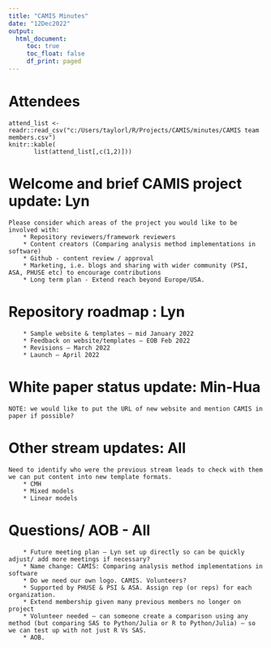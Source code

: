 ```yaml
---
title: "CAMIS Minutes"
date: "12Dec2022"
output:
  html_document: 
     toc: true
     toc_float: false
     df_print: paged
---
```


# Attendees

```{r attendees, echo=FALSE}
attend_list <- readr::read_csv("c:/Users/taylorl/R/Projects/CAMIS/minutes/CAMIS team members.csv")
knitr::kable(
       list(attend_list[,c(1,2)]))
```

# Welcome and brief CAMIS project update: Lyn 
	Please consider which areas of the project you would like to be involved with: 
		* Repository reviewers/framework reviewers
		* Content creators (Comparing analysis method implementations in software)
		* Github - content review / approval
		* Marketing, i.e. blogs and sharing with wider community (PSI, ASA, PHUSE etc) to encourage contributions 
		* Long term plan - Extend reach beyond Europe/USA.
# Repository roadmap : Lyn
		* Sample website & templates – mid January 2022
		* Feedback on website/templates – EOB Feb 2022
		* Revisions – March 2022
		* Launch – April 2022
# White paper status update: Min-Hua
	NOTE: we would like to put the URL of new website and mention CAMIS in paper if possible?
# Other stream updates: All
	Need to identify who were the previous stream leads to check with them we can put content into new template formats.
		* CMH
		* Mixed models
		* Linear models
# Questions/ AOB - All
		* Future meeting plan – Lyn set up directly so can be quickly adjust/ add more meetings if necessary?
		* Name change: CAMIS: Comparing analysis method implementations in software
		* Do we need our own logo. CAMIS. Volunteers?
		* Supported by PHUSE & PSI & ASA. Assign rep (or reps) for each organization. 
		* Extend membership given many previous members no longer on project
		* Volunteer needed – can someone create a comparison using any method (but comparing SAS to Python/Julia or R to Python/Julia) – so we can test up with not just R Vs SAS.
		* AOB.

